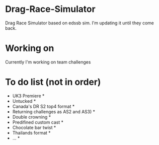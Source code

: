 # Drag-Race-Simulator
Drag Race Simulator based on edssb sim. I'm updating it until they come back.


# Working on
Currently I'm working on team challenges


# To do list (not in order)
 * UK3 Premiere *
 * Untucked *
 * Canada's DR S2 top4 format *
 * Returning challenges as AS2 and AS3) *
 * Double crowning *
 * Predifined custom cast *
 * Chocolate bar twist *
 * Thailands format *
 * ... *
